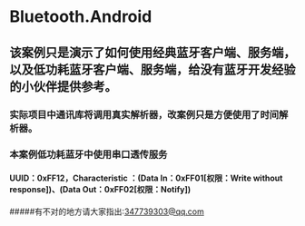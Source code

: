 # Bluetooth.Android
## 该案例只是演示了如何使用经典蓝牙客户端、服务端，以及低功耗蓝牙客户端、服务端，给没有蓝牙开发经验的小伙伴提供参考。
### 实际项目中通讯库将调用真实解析器，改案例只是方便使用了时间解析器。
### 本案例低功耗蓝牙中使用串口透传服务
#### UUID：0xFF12，Characteristic ：(Data In：0xFF01[权限：Write without response])、(Data Out：0xFF02[权限：Notify])

#####有不对的地方请大家指出:347739303@qq.com
